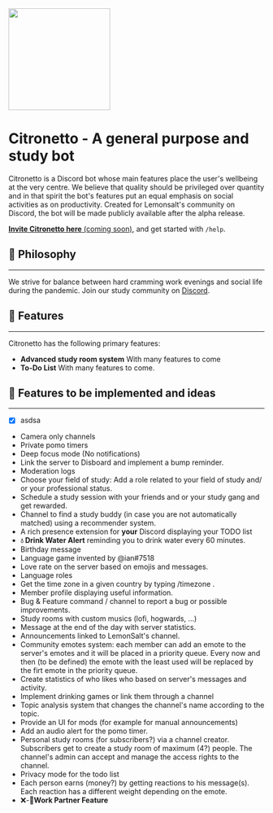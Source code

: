 <img src="https://media.discordapp.net/attachments/812014361752895529/931258758082998324/Opera_senza_titolo_80.png" data-canonical-src="https://gyazo.com/eb5c5741b6a9a16c692170a41a49c858.png" width="200" height="200" />

# Citronetto - A general purpose and study bot
Citronetto is a Discord bot whose main features place the user's wellbeing at the very centre. We believe that quality should be privileged over quantity and in that spirit the bot's features put an equal emphasis on social activities as on productivity. Created for Lemonsalt's community on Discord, the bot will be made publicly available after the alpha release.

[**Invite Citronetto here** (coming soon)](https://www.lemonsalt.studio/), and get started with `/help`.

## 💭 Philosophy
------------
We strive for balance between hard cramming work evenings and social life during the pandemic. 
Join our study community on [Discord](https://discord.gg/XFv6cYQQfv). 


## 📙 Features
------------
Citronetto has the following primary features:
- **Advanced study room system**
With many features to come  
- **To-Do List**
With many features to come.

## 📙 Features to be implemented and ideas
------------
- [x] asdsa
- Camera only channels
- Private pomo timers
- Deep focus mode (No notifications)
- Link the server to Disboard and implement a bump reminder.
- Moderation logs
- Choose your field of study: Add a role related to your field of study and/ or your professional status.
- Schedule a study session with your friends and or your study gang and get rewarded.
- Channel to find a study buddy (in case you are not automatically matched) using a recommender system.
- A rich presence extension for **your** Discord displaying your TODO list
- **💧 Drink Water Alert** reminding you to drink water every 60 minutes.
- Birthday message
- Language game invented by @ian#7518
- Love rate on the server based on emojis and messages.
- Language roles
- Get the time zone in a given country by typing /timezone <country name>.
- Member profile displaying useful information.
- Bug & Feature command / channel to report a bug or possible improvements.
- Study rooms with custom musics (lofi, hogwards, ...)
- Message at the end of the day with server statistics.
- Announcements linked to LemonSalt's channel.
- Community emotes system: each member can add an emote to the server's emotes and it will be placed in a priority queue. Every now and then (to be defined) the emote with the least used will be replaced by the firt emote in the priority queue.
- Create statistics of who likes who based on server's messages and activity.
- Implement drinking games or link them through a channel
- Topic analysis system that changes the channel's name according to the topic.
- Provide an UI for mods (for example for manual announcements)
- Add an audio alert for the pomo timer.
- Personal study rooms (for subscribers?) via a channel creator. Subscribers get to create a study room of maximum (4?) people. The channel's admin can accept and manage the access rights to the channel.
- Privacy mode for the todo list
- Each person earns (money?) by getting reactions to his message(s). Each reaction has a different weight depending on the emote.
- ❌-**💼Work Partner Feature**
<!---
- **Accountability Rooms**
This feature allows the users to use their coins to schedule a time to study at.
Not attending prevents everyone in the room from getting the bonus.
- **Study and Work Statistics**
Users can view their daily, weekly, monthly and all-time stats, as well as their study streak.
- `Coming Soon` **Pomodoro Timers**
The bot will show the timer in the title of the study room and play a sound at the start and end of each session.
- **Private Study Rooms** 
Allows the members to create their own private study rooms and invite their friends to join!
- **Workout Rooms**
Allows the Admins to create workout rooms with a bonus for people who workout.
- **Study Tiers and Achievements**
Reward users based on their total study time, allow them to get better ranks, and show off how long they've been working.
- **Full-Scale Economy System**
Reward users for studying, allow them to use the coins to buy private study rooms, schedule accountability rooms, and even change their name's color.
- **Full-Scale Moderation System**
Punish cheaters, audit-log, welcome message, and so much more using our full-scale moderation system.
- ❌-**💼Work Partner Feature**

- Finds you a work partner for the day. You check on each other. Lasts for 8 hours.
- How? Notify the bot when you want to be put into a queue. Finds you a match at random or of your chosing.
- Improvements? Might find you a better partner depending on the person's time on the server and several parameters such as type of studies, roles, language etc

## ❓ Tutorials
------------
A command list and general documentation for StudyLion may be found using the `!help` command, and documentation for a specific command, e.g. `config`, may be found with `!help config`.
Make sure to check the [full documentation](https://www.notion.so/izabellakis/StudyLion-Bot-Tutorials-f493268fcd12436c9674afef2e151707 "StudyLion Tutorial") to stay updated.--->
